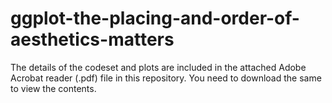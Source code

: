 # ggplot-the-placing-and-order-of-aesthetics-matters

The details of the codeset and plots are included in the attached Adobe Acrobat reader (.pdf) file in this repository. 
You need to download the same to view the contents.
